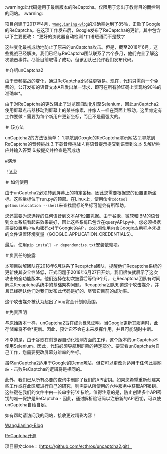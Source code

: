 <p align =“center”>:warning:此代码适用于最新版本的ReCaptcha。仅限用于您出于教育目的而控制的网站。 :warning:</ p>

项目创建于2017年4月，[`WangJianing-Blog`](https://www.bytedd.com"王嘉宁的博客")的准确率达到了85％，击败了Google的ReCaptcha。在这项工作发布后，Google发布了ReCaptcha的更新，其中包含以下主要更改：
*更好的浏览器自动检测
*口语短语而不是数字

这些变化最初成功地防止了原来的unCaptcha攻击。但是，截至2018年6月，这些挑战已经解决。我们已经与ReCaptcha团队联系了六个多月，他们完全了解这次袭击事件。尽管目前取得了成功，但该团队已允许我们发布代码。

＃介绍unCaptcha2

由于音频挑战的变化，通过ReCaptcha比以往更容易。现在，代码只需向一个免费的，公开发布的语音文本API发出单一请求，即可在所有验证码上实现约90％的准确率*。

由于对ReCaptcha的更改阻止了浏览器自动化引擎Selenium，因此unCaptcha2使用屏幕点击器移动到屏幕上的某些像素，并像人一样在页面上移动。这里肯定有工作要做 - 需要为每个新用户更新坐标，而且不是最强大的。

＃ 该方法

unCaptcha2的方法很简单：
1.导航到Google的ReCaptcha演示网站
2.导航到ReCaptcha的音频挑战
3.下载音频挑战
4.将语音提示提交到语音到文本
5.解析响应并输入答案
6.按提交并检查是否成功

#演示

！[VID](https://user-images.githubusercontent.com/14065974/45004579-df021180-afbb-11e8-8598-177159ed09b4.gif)

＃ 如何使用

由于unCaptcha2必须转到屏幕上的特定坐标，因此您需要根据您的设置更新坐标。这些坐标位于run.py的顶部。在Linux上，使用命令`xdotool getmouselocation --shell`来查找鼠标的坐标可能会有所帮助。

您还需要为您选择的任何语音到文本API设置凭据。由于谷歌，微软和IBM的语音到文本系统看起来效果最好，因此这些系统已包含在queryAPI.py中。您必须根据需要设置用户名和密码;对于Google的API，您必须使用包含Google应用程序凭据的文件设置环境变量（GOOGLE_APPLICATION_CREDENTIALS）。

最后，使用`pip install -r dependencies.txt`安装依赖项。

＃负责任的披露

本项目破解团队在2018年6月联系了Recaptcha团队，提醒他们Recaptcha系统的更新使其安全性降低，正式问题于2018年6月27日开始。我们很快就展示了这次攻击的全功能版本。他们选择在初次披露后等待6个月，让Recaptcha团队有时间解决Recaptcha系统中的基础架构问题。 Recaptcha团队知道这个攻击媒介，并且已经确认他们对我们发布此代码是好的，尽管它目前的成功率。

这个攻击媒介被认为超出了bug赏金计划的范围。

＃免责声明

与原始版本一样，unCaptcha2旨在成为概念证明。当Google更新其服务时，此存储库将不会*更新。因此，预计它不会在未来发挥作用，并且可能随时中断。

不幸的是，由于谷歌在浏览器自动化检测方面的工作，这个版本的unCaptcha不使用Selenium。因此，代码必须导航到屏幕的特定部分。要查看unCaptcha为自己工作，您需要更改屏幕分辨率的坐标。

虽然unCaptcha2适用于Google的Demo网站，但它可以更改为适用于任何此类网站 - 击败ReCaptcha的逻辑将是相同的。

此外，我们已从所有必要的查询中删除了我们的API密钥。如果您希望重新创建某些工作或在此区域进行自己的研究，则需要从所使用的六种服务中获取API密钥。这些键在我们的文件中由一长串字符'X'描绘。值得注意的是，防止创建多个API密钥的唯一保护是ReCaptcha  - 因此，通过解析验证码以注册新的API密钥，可以使unCaptcha自给自足。

如有帮助请访问我的网站，接收更过精彩内容！

[WangJianing-Blog](https://www.bytedd.com"王嘉宁的博客")

[ReCaptcha开源](https://github.com/WangJianing-BGH/ReCaptcha)

项目原文clone：（https://github.com/ecthros/uncaptcha2.git）
